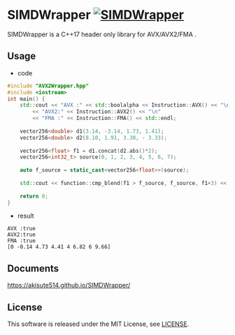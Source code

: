 # SIMDWrapper [![SIMDWrapper](https://circleci.com/gh/akisute514/SIMDWrapper.svg?style=svg)](https://circleci.com/gh/akisute514/SIMDWrapper)
SIMDWrapper is a C++17 header only library for AVX/AVX2/FMA .
## Usage
- code
```c++
#include "AVX2Wrapper.hpp"
#include <iostream>
int main() {
	std::cout << "AVX :" << std::boolalpha << Instruction::AVX() << "\n"
		<< "AVX2:" << Instruction::AVX2() << "\n"
		<< "FMA :" << Instruction::FMA() << std::endl;
	
	vector256<double> d1(3.14, -3.14, 1.73, 1.41);
	vector256<double> d2(8.10, 1.91, 3.30, - 3.33);
	
	vector256<float> f1 = d1.concat(d2.abs()*2);
	vector256<int32_t> source(0, 1, 2, 3, 4, 5, 6, 7);
	
	auto f_source = static_cast<vector256<float>>(source);
	
	std::cout << function::cmp_blend(f1 > f_source, f_source, f1+3) << std::endl;
	
	return 0;
}
```
- result
```
AVX :true
AVX2:true
FMA :true
[0 -0.14 4.73 4.41 4 6.82 6 9.66]
```

## Documents
https://akisute514.github.io/SIMDWrapper/

## License
This software is released under the MIT License, see [LICENSE](https://github.com/MurakamiShun/AVX2Wrapper/blob/master/LICENSE).

